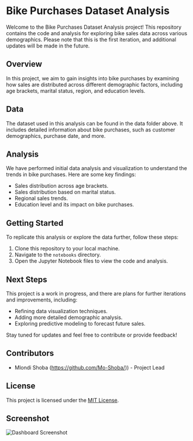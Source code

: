 # Bike Purchases Dataset Analysis

Welcome to the Bike Purchases Dataset Analysis project! This repository contains the code and analysis for exploring bike sales data across various demographics. Please note that this is the first iteration, and additional updates will be made in the future.

## Overview

In this project, we aim to gain insights into bike purchases by examining how sales are distributed across different demographic factors, including age brackets, marital status, region, and education levels.

## Data

The dataset used in this analysis can be found in the data folder above. It includes detailed information about bike purchases, such as customer demographics, purchase date, and more.

## Analysis

We have performed initial data analysis and visualization to understand the trends in bike purchases. Here are some key findings:

- Sales distribution across age brackets.
- Sales distribution based on marital status.
- Regional sales trends.
- Education level and its impact on bike purchases.

## Getting Started

To replicate this analysis or explore the data further, follow these steps:

1. Clone this repository to your local machine.
2. Navigate to the `notebooks` directory.
3. Open the Jupyter Notebook files to view the code and analysis.

## Next Steps

This project is a work in progress, and there are plans for further iterations and improvements, including:

- Refining data visualization techniques.
- Adding more detailed demographic analysis.
- Exploring predictive modeling to forecast future sales.

Stay tuned for updates and feel free to contribute or provide feedback!

## Contributors

- Mlondi Shoba (https://github.com/Mo-Shoba/)) - Project Lead

## License

This project is licensed under the [MIT License](LICENSE).

## Screenshot

![Dashboard Screenshot](/blob/main/Excel%20Dashboard%20Screenshot.png)
